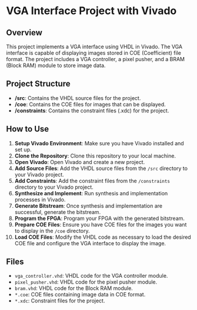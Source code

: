 # VGA Interface Project with Vivado

## Overview
This project implements a VGA interface using VHDL in Vivado. The VGA interface is capable of displaying images stored in COE (Coefficient) file format. The project includes a VGA controller, a pixel pusher, and a BRAM (Block RAM) module to store image data.

## Project Structure
- **/src**: Contains the VHDL source files for the project.
- **/coe**: Contains the COE files for images that can be displayed.
- **/constraints**: Contains the constraint files (.xdc) for the project.

## How to Use
1. **Setup Vivado Environment**: Make sure you have Vivado installed and set up.
2. **Clone the Repository**: Clone this repository to your local machine.
3. **Open Vivado**: Open Vivado and create a new project.
4. **Add Source Files**: Add the VHDL source files from the `/src` directory to your Vivado project.
5. **Add Constraints**: Add the constraint files from the `/constraints` directory to your Vivado project.
6. **Synthesize and Implement**: Run synthesis and implementation processes in Vivado.
7. **Generate Bitstream**: Once synthesis and implementation are successful, generate the bitstream.
8. **Program the FPGA**: Program your FPGA with the generated bitstream.
9. **Prepare COE Files**: Ensure you have COE files for the images you want to display in the `/coe` directory.
10. **Load COE Files**: Modify the VHDL code as necessary to load the desired COE file and configure the VGA interface to display the image.

## Files
- `vga_controller.vhd`: VHDL code for the VGA controller module.
- `pixel_pusher.vhd`: VHDL code for the pixel pusher module.
- `bram.vhd`: VHDL code for the Block RAM module.
- `*.coe`: COE files containing image data in COE format.
- `*.xdc`: Constraint files for the project.


